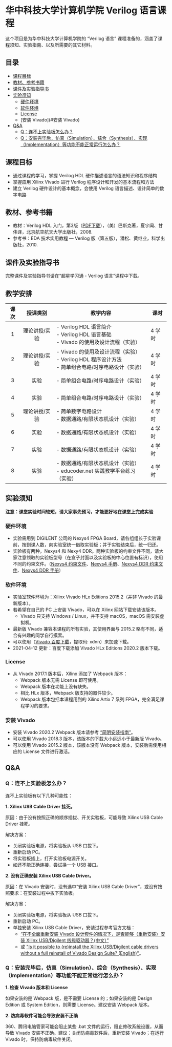 # 华中科技大学计算机学院 Verilog 语言课程

这个项目是为华中科技大学计算机学院的 “Verilog 语言” 课程准备的，涵盖了课程须知、实验指南、以及所需要的其它材料。

## 目录

- [课程目标](#课程目标)
- [教材、参考书籍](#教材参考书籍)
- [课件及实验指导书](#课件及实验指导书)
- [实验须知](#实验须知)
  + [硬件环境](#硬件环境)
  + [软件环境](#软件环境)
  + [License](#License)
  + [安装 Vivado](#安装 Vivado)
- [Q&A](#QA)
  + [Q：连不上实验板怎么办？](#Q连不上实验板怎么办)
  + [Q：安装完毕后，仿真（Simulation）、综合（Synthesis）、实现（Implementation）等功能不能正常运行怎么办？](#Q：安装完毕后，仿真（Simulation）、综合（Synthesis）、实现（Implementation）等功能不能正常运行怎么办？)



## 课程目标

- 通过课程的学习，掌握 Verilog HDL 硬件描述语言的语法知识和程序结构
- 掌握应用 Xilinx Vivado 进行 Verilog 程序设计和开发的基本流程和方法
- 建立 Verilog 硬件设计的基本概念，会使用 Verilog 语言描述、设计简单的数字电路



## 教材、参考书籍

- 教材：Verilog HDL 入门，第3版（[PDF下载](./manual/a-verilog-hdl-primer.pdf)），（美）巴斯克著，夏宇闻、甘伟译，北京航空航天大学出版社，2008.
- 参考书：EDA 技术实用教程 — Verilog 版（第五版），潘松、黄继业，科学出版社，2010.



## 课件及实验指导书

完整课件及实验指导书请在“超星学习通 - Verilog 语言”课程中下载。



## 教学安排

| 课次 | 授课类别 | 教学内容 | 课时 |
|:----:|:-------:|---------|------|
| 1 | 理论讲授/实验 | - Verilog HDL 语言简介<br>- Verilog HDL 语言基础<br>- Vivado 的使用及设计流程（实验） | 4 学时 |
| 2 | 理论讲授/实验 | - Vivado 的使用及设计流程（实验）<br>- Verilog HDL 程序设计方法<br>- 简单组合电路/时序电路设计（实验） | 4 学时 |
| 3 | 实验 | - 简单组合电路/时序电路设计（实验） | 4 学时 |
| 4 | 实验 | - 简单组合电路/时序电路设计（实验） | 4 学时 |
| 5 | 理论讲授/实验 | - 简单数字电路设计<br>- 数据通路/有限状态机设计（实验） | 4 学时 |
| 6 | 实验 | - 数据通路/有限状态机设计（实验） | 4 学时 |
| 7 | 实验 | - 数据通路/有限状态机设计（实验） | 4 学时 |
| 8 | 实验 | - 数据通路/有限状态机设计（实验）<br>- educoder.net 实践教学平台练习（实验） | 4 学时 |



## 实验须知

**注意：课堂实验时间较短，请大家事先预习，才能更好地在课堂上完成实验**

### 硬件环境

- 实验需用到 DIGILENT 公司的 Nexys4 FPGA Board，请各组组长于实验课前，按到课人数，向实验室统一借取实验板；并于实验结束后，统一归还。
- 实验板有两种，Nexys4 和 Nexy4 DDR。两种实验板的约束文件不同，请大家注意领取的实验板型号（在盒子封面以及实验板的中心位置有标识），使用不同的约束文件。（[Nexys4 约束文件](./Nexys4/Nexys4_Master.xdc)、[Nexys4 手册](./Nexys4/Nexys4_RM_VB2_Final_5.pdf)、[Nexys4 DDR 约束文件](./Nexys4/Nexys4DDR_Master.xdc)、[Nexys4 DDR 手册](./Nexys4/nexys4ddr_rm.pdf)）

### 软件环境

- 实验室软件环境为：Xilinx Vivado HLx Editions 2015.2（并非 Vivado 的最新版本）。
- 若希望在自己的 PC 上安装 Vivado，可以在 Xilinx 网站下载安装该版本。
  - Vivado 只支持 Windows / Linux，并不支持 macOS，macOS 需安装虚拟机。
- 最新版 Vivado 兼容本课程的所有实验，其使用界面与 2015.2 略有不同，适合有兴趣的同学自行摸索。
- 可以使用（[Vivado 百度下载](https://pan.baidu.com/s/1ZoIvpsieQuQ3IRlmIStG9A)，提取码: xdnn）来加速下载。
- 2021-04-12 更新：百度下载添加 Vivado HLx Editions 2020.2 版本下载。

### License

- 从 Vivado 2017.1 版本后，Xilinx 添加了 Webpack 版本：
  - Webpack 版本无需 License 即可使用。
  - Webpack 版本在功能上没有缺失。
  - 相比 HLx 版本，Webpack 版支持的器件较少。
  - Webpack 版本包括本课程用到的 Xilinx Artix 7 系列 FPGA，完全满足课程学习的要求。

### 安装 Vivado

- 安装 Vivado 2020.2 Webpack 版本请参考 [“简明安装指南”](./install-guide.md)。
- 可以使用 Vivado 2018.3 版本，该版本的下载大小远远小于最新版 Vivado。
- 可以使用 Vivado 2015.2 版本，该版本没有 Webpack 版本，安装后需使用相应的 License 文件进行激活。



## Q&A

### Q：连不上实验板怎么办？

连不上实验板有以下几种可能性：

**1. Xilinx USB Cable Driver 挂死。**

  原因：由于没有按照正确的顺序插拔、开关实验板，可能导致 Xilinx USB Cable Driver 挂死。

  解决方案：

  - 关闭实验板电源，将实验板从 USB 口拔下。
  - 重新启动 PC。
  - 将实验板插上，打开实验板电源开关。
  - 如还不能正确连接，尝试换一个 USB 接口。

**2. 没有正确安装 Xilinx USB Cable Driver。**

  原因：在 Vivado 安装时，没有选中“安装 Xilinx USB Cable Driver”，或没有按照要求：在安装过程中拔下实验板。

  解决方案：

  - 关闭实验板电源，将实验板从 USB 口拔下。
  - 重新启动 PC。
  - 单独安装 Xilinx USB Cable Driver，安装过程参考官方文档：
      - [“在不全面重新安装 Vivado 设计套件的情况下，是否能够（重新安装）安装 Xilinx USB/Digilent 线缆驱动器？(中文）”](https://china.xilinx.com/support/answers/59128.html)
      - 或 [ "Is it possible to (re)install the Xilinx USB/Digilent cable drivers without a full reinstall of Vivado Design Suite? (English)"](https://www.xilinx.com/support/answers/59128.html)。

  ### Q：安装完毕后，仿真（Simulation）、综合（Synthesis）、实现（Implementation）等功能不能正常运行怎么办？

  **1. 检查 Vivado 版本和 License**

  如果安装的是 Webpack 版，是不需要 License 的；如果安装的是 Design Edition 或 System Edition，则需要 License。建议安装 Webpack 版本。

  **2. 防病毒软件可能会导致安装不正确**

  360、腾讯电脑管家可能会阻止某些 .bat 文件的运行，阻止修改系统设置，从而导致 Vivado 安装不正确。建议：关闭防病毒软件后，重新安装 Vivado；在运行 Vivado 时，保持防病毒软件关闭。

